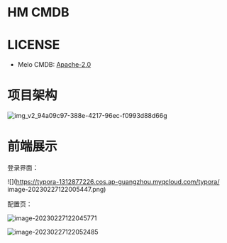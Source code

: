 # HM CMDB




# LICENSE
- Melo CMDB: [Apache-2.0](https://www.apache.org/licenses/LICENSE-2.0.txt)



# 项目架构

![img_v2_94a09c97-388e-4217-96ec-f0993d88d66g](https://typora-1312877226.cos.ap-guangzhou.myqcloud.com/typora/%20img_v2_94a09c97-388e-4217-96ec-f0993d88d66g.jpg)



# 前端展示

登录界面：

![](https://typora-1312877226.cos.ap-guangzhou.myqcloud.com/typora/ image-20230227122005447.png)

配置页：

![image-20230227122045771](https://typora-1312877226.cos.ap-guangzhou.myqcloud.com/typora/%20image-20230227122045771.png)

![image-20230227122052485](https://typora-1312877226.cos.ap-guangzhou.myqcloud.com/typora/%20image-20230227122052485.png)

